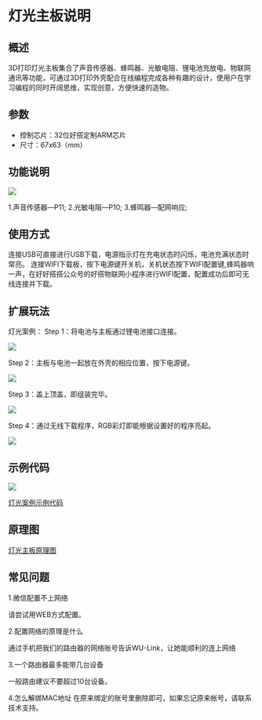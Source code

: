 # 灯光主板说明   

## 概述
3D打印灯光主板集合了声音传感器、蜂鸣器、光敏电阻、锂电池充放电、物联网通讯等功能，可通过3D打印外壳配合在线编程完成各种有趣的设计，使用户在学习编程的同时开阔思维，实现创意，方便快速的造物。

## 参数
- 控制芯片：32位好搭定制ARM芯片 
- 尺寸：67x63（mm）

## 功能说明

![](./images/灯光主板接口介绍.png)

1.声音传感器—P11;
2.光敏电阻—P10;
3.蜂鸣器—配网响应;

## 使用方式
连接USB可直接进行USB下载，电源指示灯在充电状态时闪烁，电池充满状态时常亮。
连接WIFI下载板，按下电源键开关机，关机状态按下WIFI配置键,蜂鸣器响一声，在好好搭搭公众号的好搭物联网小程序进行WIFI配置，配置成功后即可无线连接并下载。

## 扩展玩法
灯光案例：
Step 1：将电池与主板通过锂电池接口连接。

![](./images/灯光-1.png)

Step 2：主板与电池一起放在外壳的相应位置，按下电源键。

![](./images/灯光-2.png)

Step 3：盖上顶盖，即组装完毕。

![](./images/灯光-3.png)

Step 4：通过无线下载程序，RGB彩灯即能根据设置好的程序亮起。

![](./images/灯光-4.png)

## 示例代码

![](./images/灯光-5.png)

[灯光案例示例代码](http://www.haohaodada.com/wulink-nano/index.php?id=5700)

## 原理图

[灯光主板原理图]()

## 常见问题
1.微信配置不上网络

请尝试用WEB方式配置。

2.配置网络的原理是什么

通过手机把我们的路由器的网络账号告诉WU-Link，让她能顺利的连上网络

3.一个路由器最多能带几台设备

一般路由建议不要超过10台设备。

4.怎么解绑MAC地址
在原来绑定的账号里删除即可，如果忘记原来帐号，请联系技术支持。